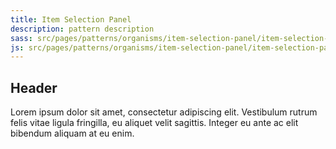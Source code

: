 ```yaml
---
title: Item Selection Panel
description: pattern description
sass: src/pages/patterns/organisms/item-selection-panel/item-selection-panel.scss
js: src/pages/patterns/organisms/item-selection-panel/item-selection-panel.js
---
```


## Header

Lorem ipsum dolor sit amet, consectetur adipiscing elit. Vestibulum rutrum felis vitae ligula fringilla, eu aliquet velit sagittis. Integer eu ante ac elit bibendum aliquam at eu enim.